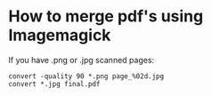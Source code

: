 # How to merge pdf's using Imagemagick

If you have .png or .jpg scanned pages:

	convert -quality 90 *.png page_%02d.jpg
	convert *.jpg final.pdf
